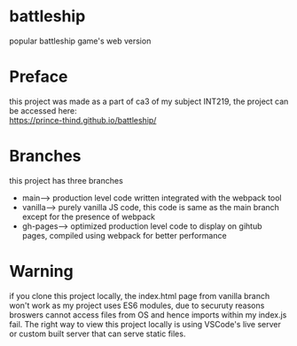 # battleship
popular battleship game's web version

# Preface
this project was made as a part of ca3 of my subject INT219, the project can be accessed here:  
https://prince-thind.github.io/battleship/

# Branches
this project has three branches
+ main--> production level code written integrated with the webpack tool
+ vanilla--> purely vanilla JS code, this code is same as the main branch except for the presence of webpack
+ gh-pages--> optimized production level code to display on gihtub pages, compiled using webpack for better performance

# Warning
if you clone this project locally, the index.html page from vanilla branch won't work as my project uses ES6 modules, due to securuty reasons broswers cannot access files from OS and hence imports within my index.js fail. The right way to view this project locally is using VSCode's live server or custom built server that can serve static files.